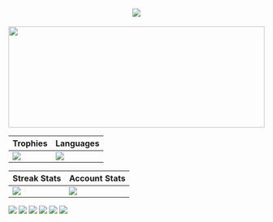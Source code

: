 <h1 align="center">
    <a href="https://Kourva.github.io">
        <img src="https://readme-typing-svg.demolab.com?font=Rubik+Vinyl&duration=3000&pause=1000&color=00ff00&width=135&lines=%3C%2F++Kourva++%2F%3E" />
    </a>
</h1>

<img src="https://user-images.githubusercontent.com/118578799/210282839-32e5a530-ac63-4595-aaca-846d3bee6511.jpg" height=200 width=100% />


| Trophies | Languages | 
| ---- | ---- |
| <img align="center" src="https://github-profile-trophy.vercel.app/?username=Kourva&theme=radical&no-bg=true&no-frame=true&column=6&row=1" /> | <img src="https://github-readme-stats.vercel.app/api/top-langs/?username=Kourva&hide_border=true&theme=transparent&layout=compact&langs_count=10" /> |


| Streak Stats | Account Stats | 
| ---- | ---- |
| <img align="left" src="https://streak-stats.demolab.com?user=Kourva&theme=github-dark-blue&hide_border=true&background=DD272700" /> | <img src="https://github-readme-stats.vercel.app/api?username=Kourva&show_icons=true&theme=transparent&hide_border=true" /> |

[![](https://img.shields.io/github/followers/Kourva?logoColor=black&style=social)](https://github.com/Kourva?tab=followers)
[![](https://img.shields.io/github/stars/Kourva?logo=TrustPilot&logoColor=red&style=social)](#)
[![](https://img.shields.io/badge/Telegram-Kourva-blue?logo=telegram&style=social&logoColor=blue)](https://Kourva.t.me)
[![](https://img.shields.io/badge/Website-Kourva.github.io-blue?style=social&logo=Aiqfome)](https://Kourva.github.io)
[![](https://img.shields.io/badge/Github-Old%20account-red?style=social&logo=github)](https://github.com/SlavPH)
[![](https://img.shields.io/badge/Who%20I%20Am-Do%20You%3F-green?style=social&logo=github)](https://github.com/doiknowwhoyoui)

